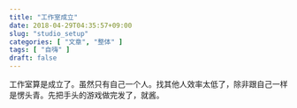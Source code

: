 ```yaml
---
title: "工作室成立"
date: 2018-04-29T04:35:57+09:00
slug: "studio_setup"
categories: [ "文章", "整体" ]
tags: [ "自嗨" ]
draft: false
---
```


工作室算是成立了。虽然只有自己一个人。找其他人效率太低了，除非跟自己一样
是愣头青。先把手头的游戏做完发了，就酱。